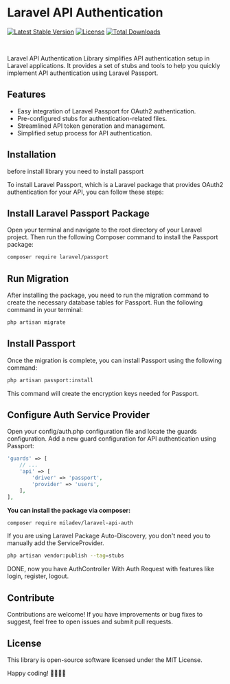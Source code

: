 # Laravel API Authentication

[![Latest Stable Version](https://poser.pugx.org/miladev/laravel-api-auth/v)](//packagist.org/packages/miladev/laravel-api-auth)
[![License](https://poser.pugx.org/miladev/laravel-api-auth/license)](//packagist.org/packages/miladev/laravel-api-auth)
[![Total Downloads](https://poser.pugx.org/miladev/laravel-api-auth/downloads)](//packagist.org/packages/miladev/laravel-api-auth)

<a href="https://github.com/miladev95/laravel-api-auth/issues"><img src="https://img.shields.io/github/issues/miladev95/laravel-api-auth.svg" alt=""></a>
<a href="https://github.com/miladev95/laravel-api-auth/stargazers"><img src="https://img.shields.io/github/stars/miladev95/laravel-api-auth.svg" alt=""></a>
<a href="https://github.com/miladev95/laravel-api-auth/network"><img src="https://img.shields.io/github/forks/miladev95/laravel-api-auth.svg" alt=""></a>

Laravel API Authentication Library simplifies API authentication setup in Laravel applications. It provides a set of stubs and tools to help you quickly implement API authentication using Laravel Passport.

## Features

- Easy integration of Laravel Passport for OAuth2 authentication.
- Pre-configured stubs for authentication-related files.
- Streamlined API token generation and management.
- Simplified setup process for API authentication.

## Installation

before install library you need to install passport

To install Laravel Passport, which is a Laravel package that provides OAuth2 authentication for your API, you can follow these steps:

## Install Laravel Passport Package
Open your terminal and navigate to the root directory of your Laravel project. Then run the following Composer command to install the Passport package:

```bash
composer require laravel/passport
```
## Run Migration
After installing the package, you need to run the migration command to create the necessary database tables for Passport. Run the following command in your terminal:
```bash
php artisan migrate
```

## Install Passport
Once the migration is complete, you can install Passport using the following command:
```bash
php artisan passport:install
```
This command will create the encryption keys needed for Passport.
## Configure Auth Service Provider
Open your config/auth.php configuration file and locate the guards configuration. Add a new guard configuration for API authentication using Passport:
```php
'guards' => [
    // ...
    'api' => [
        'driver' => 'passport',
        'provider' => 'users',
    ],
],
```
**You can install the package via composer:**

```bash
composer require miladev/laravel-api-auth
```

If you are using Laravel Package Auto-Discovery, you don't need you to manually add the ServiceProvider.

```bash
php artisan vendor:publish --tag=stubs
```

DONE, now you have AuthController With Auth Request with features like login, register, logout.

## Contribute

Contributions are welcome! If you have improvements or bug fixes to suggest, feel free to open issues and submit pull requests.

## License

This library is open-source software licensed under the MIT License.

Happy coding! 👨‍💻👩‍💻

